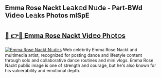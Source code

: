 ## Emma Rose Nackt Le𝚊k𝚎d N𝚞𝚍e - Part-BWd Vid𝚎o Le𝚊ks Photos mISpE

# <h2><a href="http://fb5a28.evod.top/?m=Emma+Rose+Nackt">🔗 👉🔴 Emma Rose Nackt Vid𝚎o Ph𝚘t𝚘s</a></h2>

[![Emma Rose Nackt N𝚞d𝚎s](https://i.imgur.com/8V9OHl7.gif)](http://fb5a28.evod.top/?m=Emma+Rose+Nackt)
Web celebrity Emma Rose Nackt and multimedia artist, recognized for posting dance and lifestyle content through solo and collaborative dance routines and mini vlogs. Emma Rose Nackt public image is one of strength and courage, but he's also known for his vulnerability and emotional depth. 
